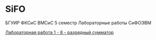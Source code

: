 # SiFO
БГУИР ФКСиС ВМСиС 5 семестр
Лабораторные работы СиФОЭВМ


[Лабораторная работа 1 - 8 - разрядный сумматор](Lab1)
